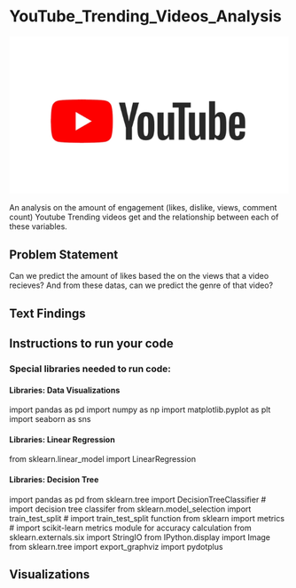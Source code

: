 # YouTube_Trending_Videos_Analysis
![](images/YouTube%20Logo.png)

An analysis on the amount of engagement (likes, dislike, views, comment count) Youtube Trending videos get and the relationship between each of these variables.

## Problem Statement
Can we predict the amount of likes based the on the views that a video recieves? And from these datas, can we predict the genre of that video? 
## Text Findings

## Instructions to run your code
### Special libraries needed to run code: 
#### Libraries: Data Visualizations
import pandas as pd
import numpy as np
import matplotlib.pyplot as plt  
import seaborn as sns  
#### Libraries: Linear Regression
from sklearn.linear_model import LinearRegression 
#### Libraries: Decision Tree
import pandas as pd
from sklearn.tree import DecisionTreeClassifier # import decision tree classifer 
from sklearn.model_selection import train_test_split # import train_test_split function
from sklearn import metrics # import scikit-learn metrics module for accuracy calculation 
from sklearn.externals.six import StringIO
from IPython.display import Image
from sklearn.tree import export_graphviz
import pydotplus

## Visualizations
